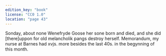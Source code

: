```yaml
---
edition_key: "book"
license: "CC0 1.0"
location: "page 43"
---
```

Sonday, about none Wenefryde Goose her sone
born and died, and she did [there]uppon for old melancholik pangs
destroy herself. Memorandum, my nurse at Barnes had xvjs.
more besides the last 40s. in the begynning of this month.
